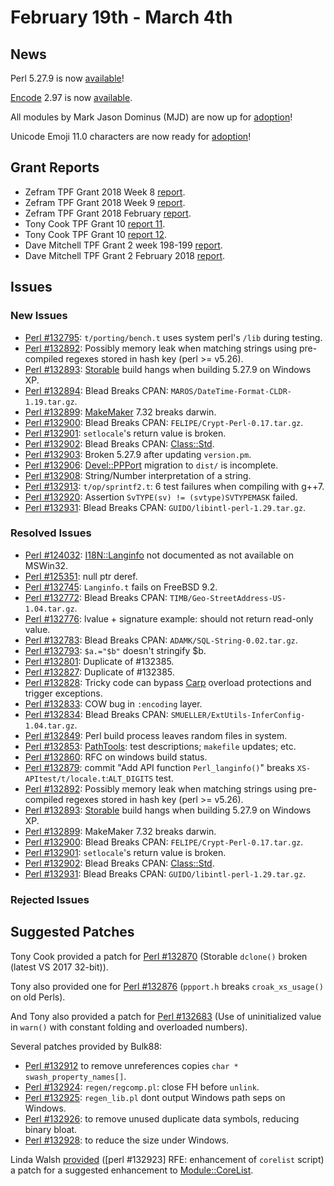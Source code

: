 # February 19th - March 4th

## News

Perl 5.27.9 is now
[available](http://nntp.perl.org/group/perl.perl5.porters/249549)!

[Encode](http://metacpan.org/pod/Encode) 2.97 is now
[available](http://nntp.perl.org/group/perl.perl5.porters/249564).

All modules by Mark Jason Dominus (MJD) are now up for
[adoption](http://nntp.perl.org/group/perl.perl5.porters/249629)!

Unicode Emoji 11.0 characters are now ready for
[adoption](http://nntp.perl.org/group/perl.perl5.porters/249810)!


## Grant Reports

* Zefram TPF Grant 2018 Week 8
  [report](http://nntp.perl.org/group/perl.perl5.porters/249755).
* Zefram TPF Grant 2018 Week 9
  [report](http://nntp.perl.org/group/perl.perl5.porters/249897).
* Zefram TPF Grant 2018 February
  [report](http://nntp.perl.org/group/perl.perl5.porters/249853).
* Tony Cook TPF Grant 10
  [report 11](http://nntp.perl.org/group/perl.perl5.porters/249757).
* Tony Cook TPF Grant 10
  [report 12](http://nntp.perl.org/group/perl.perl5.porters/249758).
* Dave Mitchell TPF Grant 2 week 198-199
  [report](http://nntp.perl.org/group/perl.perl5.porters/249774).
* Dave Mitchell TPF Grant 2 February 2018
  [report](http://nntp.perl.org/group/perl.perl5.porters/249901).

## Issues

### New Issues

* [Perl #132795](http://rt.perl.org/Ticket/Display.html?id=132795):
  `t/porting/bench.t` uses system perl's `/lib` during testing.
* [Perl #132892](http://rt.perl.org/Ticket/Display.html?id=132892):
  Possibly memory leak when matching strings using pre-compiled
  regexes stored in hash key (perl >= v5.26).
* [Perl #132893](http://rt.perl.org/Ticket/Display.html?id=132893):
  [Storable](http://metacpan.org/pod/Storable) build hangs when
  building 5.27.9 on Windows XP.
* [Perl #132894](http://rt.perl.org/Ticket/Display.html?id=132894):
  Blead Breaks CPAN: `MAROS/DateTime-Format-CLDR-1.19.tar.gz`.
* [Perl #132899](http://rt.perl.org/Ticket/Display.html?id=132899):
  [MakeMaker](https://metacpan.org/pod/ExtUtils::MakeMaker) 7.32 breaks
  darwin.
* [Perl #132900](http://rt.perl.org/Ticket/Display.html?id=132900):
  Blead Breaks CPAN: `FELIPE/Crypt-Perl-0.17.tar.gz`.
* [Perl #132901](http://rt.perl.org/Ticket/Display.html?id=132901):
  `setlocale`'s return value is broken.
* [Perl #132902](http://rt.perl.org/Ticket/Display.html?id=132902):
  Blead Breaks CPAN: [Class::Std](http://metacpan.org/pod/Class::Std).
* [Perl #132903](http://rt.perl.org/Ticket/Display.html?id=132903):
  Broken 5.27.9 after updating `version.pm`.
* [Perl #132906](http://rt.perl.org/Ticket/Display.html?id=132906):
  [Devel::PPPort](http://metacpan.org/pod/Devel::PPPort) migration to
  `dist/` is incomplete.
* [Perl #132908](http://rt.perl.org/Ticket/Display.html?id=132908):
  String/Number interpretation of a string.
* [Perl #132913](http://rt.perl.org/Ticket/Display.html?id=132913):
  `t/op/sprintf2.t`: 6 test failures when compiling with g++7.
* [Perl #132920](http://rt.perl.org/Ticket/Display.html?id=132920):
  Assertion `SvTYPE(sv) != (svtype)SVTYPEMASK` failed.
* [Perl #132931](http://rt.perl.org/Ticket/Display.html?id=132931):
  Blead Breaks CPAN: `GUIDO/libintl-perl-1.29.tar.gz`.

### Resolved Issues

* [Perl #124032](http://rt.perl.org/Ticket/Display.html?id=124032):
  [I18N::Langinfo](http://metacpan.org/pod/I18N::Langinfo) not
  documented as not available on MSWin32.
* [Perl #125351](http://rt.perl.org/Ticket/Display.html?id=125351):
  null ptr deref.
* [Perl #132745](http://rt.perl.org/Ticket/Display.html?id=132745):
  `Langinfo.t` fails on FreeBSD 9.2.
* [Perl #132772](http://rt.perl.org/Ticket/Display.html?id=132772):
  Blead Breaks CPAN: `TIMB/Geo-StreetAddress-US-1.04.tar.gz`.
* [Perl #132776](http://rt.perl.org/Ticket/Display.html?id=132776):
  lvalue + signature example: should not return read-only value.
* [Perl #132783](http://rt.perl.org/Ticket/Display.html?id=132783):
  Blead Breaks CPAN: `ADAMK/SQL-String-0.02.tar.gz`.
* [Perl #132793](http://rt.perl.org/Ticket/Display.html?id=132793):
  `$a.="$b"` doesn't stringify $b.
* [Perl #132801](http://rt.perl.org/Ticket/Display.html?id=132801):
  Duplicate of \#132385.
* [Perl #132827](http://rt.perl.org/Ticket/Display.html?id=132827):
  Duplicate of \#132385.
* [Perl #132828](http://rt.perl.org/Ticket/Display.html?id=132828):
  Tricky code can bypass [Carp](http://metacpan.org/pod/Carp) overload
  protections and trigger exceptions.
* [Perl #132833](http://rt.perl.org/Ticket/Display.html?id=132833): COW
  bug in `:encoding` layer.
* [Perl #132834](http://rt.perl.org/Ticket/Display.html?id=132834):
  Blead Breaks CPAN: `SMUELLER/ExtUtils-InferConfig-1.04.tar.gz`.
* [Perl #132849](http://rt.perl.org/Ticket/Display.html?id=132849):
  Perl build process leaves random files in system.
* [Perl #132853](http://rt.perl.org/Ticket/Display.html?id=132853):
  [PathTools](http://metacpan.org/release/PathTools): test
  descriptions; `makefile` updates; etc.
* [Perl #132860](http://rt.perl.org/Ticket/Display.html?id=132860): RFC
  on windows build status.
* [Perl #132879](http://rt.perl.org/Ticket/Display.html?id=132879):
  commit "Add API function `Perl_langinfo()`" breaks
  `XS-APItest/t/locale.t`:`ALT_DIGITS` test.
* [Perl #132892](http://rt.perl.org/Ticket/Display.html?id=132892):
  Possibly memory leak when matching strings using pre-compiled
  regexes stored in hash key (perl >= v5.26).
* [Perl #132893](http://rt.perl.org/Ticket/Display.html?id=132893):
  [Storable](http://metacpan.org/pod/Storable) build hangs when
  building 5.27.9 on Windows XP.
* [Perl #132899](http://rt.perl.org/Ticket/Display.html?id=132899):
  MakeMaker 7.32 breaks darwin.
* [Perl #132900](http://rt.perl.org/Ticket/Display.html?id=132900):
  Blead Breaks CPAN: `FELIPE/Crypt-Perl-0.17.tar.gz`.
* [Perl #132901](http://rt.perl.org/Ticket/Display.html?id=132901):
  `setlocale`'s return value is broken.
* [Perl #132902](http://rt.perl.org/Ticket/Display.html?id=132902):
  Blead Breaks CPAN: [Class::Std](http://metacpan.org/pod/Class::Std).
* [Perl #132931](http://rt.perl.org/Ticket/Display.html?id=132931):
  Blead Breaks CPAN: `GUIDO/libintl-perl-1.29.tar.gz`.

### Rejected Issues


## Suggested Patches

Tony Cook provided a patch for
[Perl #132870](http://rt.perl.org/Ticket/Display.html?id=132870)
(Storable `dclone()` broken (latest VS 2017 32-bit)).

Tony also provided one for
[Perl #132876](http://rt.perl.org/Ticket/Display.html?id=132876)
(`ppport.h` breaks `croak_xs_usage()` on old Perls).

And Tony also provided a patch for
[Perl #132683](http://rt.perl.org/Ticket/Display.html?id=132683)
(Use of uninitialized value in `warn()` with constant folding and
overloaded numbers).

Several patches provided by Bulk88:

* [Perl #132912](http://rt.perl.org/Ticket/Display.html?id=132912)
  to remove unreferences copies `char * swash_property_names[]`.
* [Perl #132924](http://rt.perl.org/Ticket/Display.html?id=132924):
  `regen/regcomp.pl`: close FH before `unlink`.
* [Perl #132925](http://rt.perl.org/Ticket/Display.html?id=132925):
  `regen_lib.pl` dont output Windows path seps on Windows.
* [Perl #132926](http://rt.perl.org/Ticket/Display.html?id=132926):
  to remove unused duplicate data symbols, reducing binary bloat.
* [Perl #132928](http://rt.perl.org/Ticket/Display.html?id=132928):
  to reduce the size under Windows.

Linda Walsh
[provided](http://nntp.perl.org/group/perl.perl5.porters/249840)
(\[perl \#132923\] RFE: enhancement of `corelist` script) a patch for a
suggested enhancement to
[Module::CoreList](http://metacpan.org/pod/Module::CoreList).
